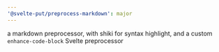 ```yaml
---
'@svelte-put/preprocess-markdown': major
---
```


a markdown preprocessor, with shiki for syntax highlight, and a custom `enhance-code-block` Svelte preprocessor
